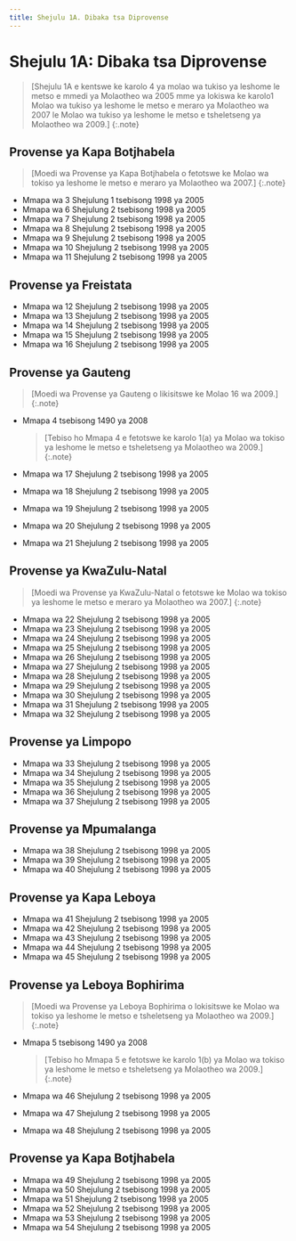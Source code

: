 ```yaml
---
title: Shejulu 1A. Dibaka tsa Diprovense
---
```


# Shejulu 1A: Dibaka tsa Diprovense

> [Shejulu 1A e kentswe ke karolo 4 ya molao wa tukiso ya leshome le metso e mmedi ya Molaotheo wa 2005 mme ya lokiswa ke karolo1 Molao wa tukiso ya leshome le metso e meraro ya Molaotheo wa 2007 le Molao wa tukiso ya leshome le metso e tsheletseng ya Molaotheo wa 2009.]
{:.note}

## Provense ya Kapa Botjhabela

> [Moedi wa Provense ya Kapa Botjhabela o fetotswe ke Molao wa tokiso ya leshome le metso e meraro ya Molaotheo wa 2007.]
{:.note}

*	Mmapa wa 3 Shejulung 1 tsebisong 1998 ya 2005
*	Mmapa wa 6 Shejulung 2 tsebisong 1998 ya 2005
*	Mmapa wa 7 Shejulung 2 tsebisong 1998 ya 2005
*	Mmapa wa 8 Shejulung 2 tsebisong 1998 ya 2005
*	Mmapa wa 9 Shejulung 2 tsebisong 1998 ya 2005
*	Mmapa wa 10 Shejulung 2 tsebisong 1998 ya 2005
*	Mmapa wa 11 Shejulung 2 tsebisong 1998 ya 2005

## Provense ya Freistata

*	Mmapa wa 12 Shejulung 2 tsebisong 1998 ya 2005
*	Mmapa wa 13 Shejulung 2 tsebisong 1998 ya 2005
*	Mmapa wa 14 Shejulung 2 tsebisong 1998 ya 2005
*	Mmapa wa 15 Shejulung 2 tsebisong 1998 ya 2005
*	Mmapa wa 16 Shejulung 2 tsebisong 1998 ya 2005

## Provense ya Gauteng

> [Moedi wa Provense ya Gauteng o likisitswe ke Molao 16 wa 2009.]
{:.note}

*	Mmapa 4 tsebisong 1490 ya 2008

	> [Tebiso ho Mmapa 4 e fetotswe ke karolo 1(a) ya Molao wa tokiso ya leshome le metso e tsheletseng ya Molaotheo wa 2009.]
	{:.note}

*	Mmapa wa 17 Shejulung 2 tsebisong 1998 ya 2005
*	Mmapa wa 18 Shejulung 2 tsebisong 1998 ya 2005
*	Mmapa wa 19 Shejulung 2 tsebisong 1998 ya 2005
*	Mmapa wa 20 Shejulung 2 tsebisong 1998 ya 2005
*	Mmapa wa 21 Shejulung 2 tsebisong 1998 ya 2005

## Provense ya KwaZulu-Natal

> [Moedi wa Provense ya KwaZulu-Natal o fetotswe ke Molao wa tokiso ya leshome le metso e meraro ya Molaotheo wa 2007.]
{:.note}

*	Mmapa wa 22 Shejulung 2 tsebisong 1998 ya 2005
*	Mmapa wa 23 Shejulung 2 tsebisong 1998 ya 2005
*	Mmapa wa 24 Shejulung 2 tsebisong 1998 ya 2005
*	Mmapa wa 25 Shejulung 2 tsebisong 1998 ya 2005
*	Mmapa wa 26 Shejulung 2 tsebisong 1998 ya 2005
*	Mmapa wa 27 Shejulung 2 tsebisong 1998 ya 2005
*	Mmapa wa 28 Shejulung 2 tsebisong 1998 ya 2005
*	Mmapa wa 29 Shejulung 2 tsebisong 1998 ya 2005
*	Mmapa wa 30 Shejulung 2 tsebisong 1998 ya 2005
*	Mmapa wa 31 Shejulung 2 tsebisong 1998 ya 2005
*	Mmapa wa 32 Shejulung 2 tsebisong 1998 ya 2005

## Provense ya Limpopo

*	Mmapa wa 33 Shejulung 2 tsebisong 1998 ya 2005
*	Mmapa wa 34 Shejulung 2 tsebisong 1998 ya 2005
*	Mmapa wa 35 Shejulung 2 tsebisong 1998 ya 2005
*	Mmapa wa 36 Shejulung 2 tsebisong 1998 ya 2005
*	Mmapa wa 37 Shejulung 2 tsebisong 1998 ya 2005

## Provense ya Mpumalanga

*	Mmapa wa 38 Shejulung 2 tsebisong 1998 ya 2005
*	Mmapa wa 39 Shejulung 2 tsebisong 1998 ya 2005
*	Mmapa wa 40 Shejulung 2 tsebisong 1998 ya 2005

## Provense ya Kapa Leboya

*	Mmapa wa 41 Shejulung 2 tsebisong 1998 ya 2005
*	Mmapa wa 42 Shejulung 2 tsebisong 1998 ya 2005
*	Mmapa wa 43 Shejulung 2 tsebisong 1998 ya 2005
*	Mmapa wa 44 Shejulung 2 tsebisong 1998 ya 2005
*	Mmapa wa 45 Shejulung 2 tsebisong 1998 ya 2005

## Provense ya Leboya Bophirima

> [Moedi wa Provense ya Leboya Bophirima o lokisitswe ke Molao wa tokiso ya leshome le metso e tsheletseng ya Molaotheo wa 2009.]
{:.note}

*	Mmapa 5 tsebisong 1490 ya 2008

	> [Tebiso ho Mmapa 5 e fetotswe ke karolo 1(b) ya Molao wa tokiso ya leshome le metso e tsheletseng ya Molaotheo wa 2009.]
	{:.note}

*	Mmapa wa 46 Shejulung 2 tsebisong 1998 ya 2005
*	Mmapa wa 47 Shejulung 2 tsebisong 1998 ya 2005
*	Mmapa wa 48 Shejulung 2 tsebisong 1998 ya 2005

## Provense ya Kapa Botjhabela

*	Mmapa wa 49 Shejulung 2 tsebisong 1998 ya 2005
*	Mmapa wa 50 Shejulung 2 tsebisong 1998 ya 2005
*	Mmapa wa 51 Shejulung 2 tsebisong 1998 ya 2005
*	Mmapa wa 52 Shejulung 2 tsebisong 1998 ya 2005
*	Mmapa wa 53 Shejulung 2 tsebisong 1998 ya 2005
*	Mmapa wa 54 Shejulung 2 tsebisong 1998 ya 2005